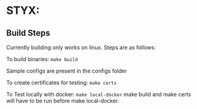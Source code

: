 # STYX:

## Build Steps

Currently building only works on linux. Steps are as follows:

To build binaries:
``` make build ```

Sample configs are present in the configs folder

To create certificates for testing:
``` make certs ```

To Test locally with docker:
``` make local-docker ```
make build and make certs will have to be run before make local-docker.